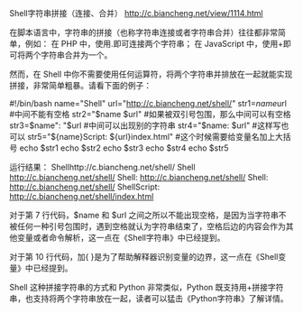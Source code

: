 
Shell字符串拼接（连接、合并）
	http://c.biancheng.net/view/1114.html


在脚本语言中，字符串的拼接（也称字符串连接或者字符串合并）往往都非常简单，例如：
		在 PHP 中，使用.即可连接两个字符串；
		在 JavaScript 中，使用+即可将两个字符串合并为一个。

然而，在 Shell 中你不需要使用任何运算符，将两个字符串并排放在一起就能实现拼接，非常简单粗暴。请看下面的例子：

#!/bin/bash
name="Shell"
url="http://c.biancheng.net/shell/"
str1=$name$url  #中间不能有空格
str2="$name $url"  #如果被双引号包围，那么中间可以有空格
str3=$name": "$url  #中间可以出现别的字符串
str4="$name: $url"  #这样写也可以
str5="${name}Script: ${url}index.html"  #这个时候需要给变量名加上大括号
echo $str1
echo $str2
echo $str3
echo $str4
echo $str5


运行结果：
Shellhttp://c.biancheng.net/shell/
Shell http://c.biancheng.net/shell/
Shell: http://c.biancheng.net/shell/
Shell: http://c.biancheng.net/shell/
ShellScript: http://c.biancheng.net/shell/index.html

对于第 7 行代码，$name 和 $url 之间之所以不能出现空格，是因为当字符串不被任何一种引号包围时，遇到空格就认为字符串结束了，空格后边的内容会作为其他变量或者命令解析，这一点在《Shell字符串》中已经提到。

对于第 10 行代码，加{ }是为了帮助解释器识别变量的边界，这一点在《Shell变量》中已经提到。

Shell 这种拼接字符串的方式和 Python 非常类似，Python 既支持用+拼接字符串，也支持将两个字符串放在一起，读者可以猛击《Python字符串》了解详情。

